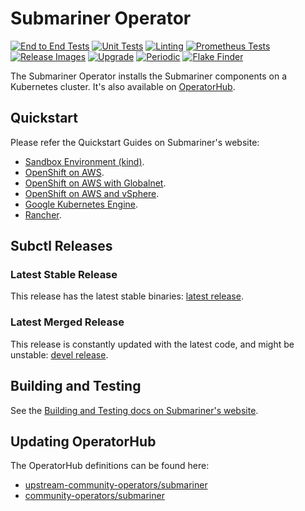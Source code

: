 # Submariner Operator

<!-- markdownlint-disable line-length -->
[![End to End Tests](https://github.com/submariner-io/submariner-operator/workflows/End%20to%20End%20Tests/badge.svg)](https://github.com/submariner-io/submariner-operator/actions?query=workflow%3A%22End+to+End+Tests%22)
[![Unit Tests](https://github.com/submariner-io/submariner-operator/workflows/Unit%20Tests/badge.svg)](https://github.com/submariner-io/submariner-operator/actions?query=workflow%3A%22Unit+Tests%22)
[![Linting](https://github.com/submariner-io/submariner-operator/workflows/Linting/badge.svg)](https://github.com/submariner-io/submariner-operator/actions?query=workflow%3ALinting)
[![Prometheus Tests](https://github.com/submariner-io/submariner-operator/workflows/Prometheus%20Tests/badge.svg)](https://github.com/submariner-io/submariner-operator/actions?query=workflow%3A%22Prometheus+Tests%22)
[![Release Images](https://github.com/submariner-io/submariner-operator/workflows/Release%20Images/badge.svg)](https://github.com/submariner-io/submariner-operator/actions?query=workflow%3A%22Release+Images%22)
[![Upgrade](https://github.com/submariner-io/submariner-operator/workflows/Upgrade/badge.svg)](https://github.com/submariner-io/submariner-operator/actions?query=workflow%3AUpgrade)
[![Periodic](https://github.com/submariner-io/submariner-operator/workflows/Periodic/badge.svg)](https://github.com/submariner-io/submariner-operator/actions?query=workflow%3APeriodic)
[![Flake Finder](https://github.com/submariner-io/submariner-operator/workflows/Flake%20Finder/badge.svg)](https://github.com/submariner-io/submariner-operator/actions?query=workflow%3A%22Flake+Finder%22)
<!-- markdownlint-enable line-length -->

The Submariner Operator installs the Submariner components on a Kubernetes cluster. It's also available on [OperatorHub](https://operatorhub.io/operator/submariner).

## Quickstart

Please refer the Quickstart Guides on Submariner's website:

* [Sandbox Environment (kind)](https://submariner.io/getting_started/quickstart/kind/).
* [OpenShift on AWS](https://submariner.io/getting_started/quickstart/openshift/aws/).
* [OpenShift on AWS with Globalnet](https://submariner.io/getting_started/quickstart/openshift/globalnet/).
* [OpenShift on AWS and vSphere](https://submariner.io/getting_started/quickstart/openshift/vsphere_aws/).
* [Google Kubernetes Engine](https://submariner.io/getting_started/quickstart/managed_kubernetes/gke/).
* [Rancher](https://submariner.io/getting_started/quickstart/managed_kubernetes/rancher/).

## Subctl Releases

### Latest Stable Release

This release has the latest stable binaries: [latest release](https://github.com/submariner-io/submariner-operator/releases/latest).

### Latest Merged Release

This release is constantly updated with the latest code, and might be unstable: [devel
release](https://github.com/submariner-io/submariner-operator/releases/tag/devel).

## Building and Testing

See the [Building and Testing docs on Submariner's website](https://submariner.io/for_developers/building_testing/).

## Updating OperatorHub

The OperatorHub definitions can be found here:
<!-- markdownlint-disable line-length -->
* [upstream-community-operators/submariner](https://github.com/operator-framework/community-operators/tree/master/upstream-community-operators/submariner)
* [community-operators/submariner](https://github.com/operator-framework/community-operators/tree/master/community-operators/submariner)
<!-- markdownlint-enable line-length -->
